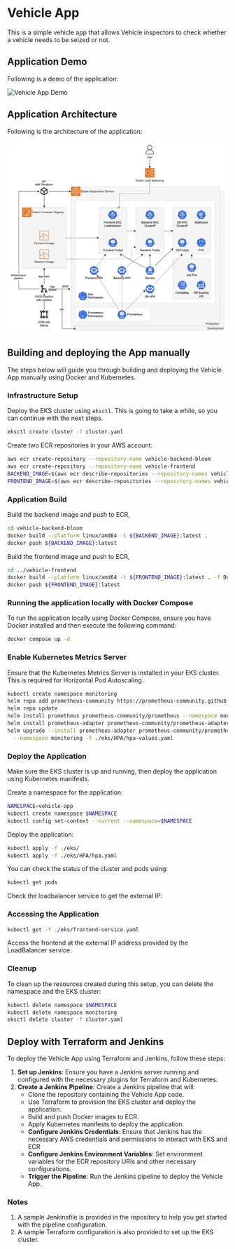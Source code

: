 # Vehicle App

This is a simple vehicle app that allows Vehicle inspectors to check whether a vehicle needs to be seized or not.

## Application Demo

Following is a demo of the application:

![Vehicle App Demo](./Demo.gif)

## Application Architecture

Following is the architecture of the application:

![Vehicle App Architecture](./Architecture.png)

## Building and deploying the App manually

The steps below will guide you through building and deploying the Vehicle App manually using Docker and Kubernetes.

### Infrastructure Setup

Deploy the EKS cluster using `eksctl`. This is going to take a while, so you can continue with the next steps.

```bash
eksctl create cluster -f cluster.yaml
```

Create two ECR repositories in your AWS account:

```bash
aws ecr create-repository --repository-name vehicle-backend-bloom
aws ecr create-repository --repository-name vehicle-frontend
BACKEND_IMAGE=$(aws ecr describe-repositories --repository-names vehicle-backend-bloom --query "repositories[0].repositoryUri" --output text)
FRONTEND_IMAGE=$(aws ecr describe-repositories --repository-names vehicle-frontend --query "repositories[0].repositoryUri" --output text)
```

### Application Build

Build the backend image and push to ECR,

```bash
cd vehicle-backend-bloom
docker build --platform linux/amd64 -t ${BACKEND_IMAGE}:latest .
docker push ${BACKEND_IMAGE}:latest
```

Build the frontend image and push to ECR,

```bash
cd ../vehicle-frontend
docker build --platform linux/amd64 -t ${FRONTEND_IMAGE}:latest . -f Dockerfile.prod
docker push ${FRONTEND_IMAGE}:latest
```

### Running the application locally with Docker Compose

To run the application locally using Docker Compose, ensure you have Docker installed and then execute the following command:

```bash
docker compose up -d
```

### Enable Kubernetes Metrics Server

Ensure that the Kubernetes Metrics Server is installed in your EKS cluster. This is required for Horizontal Pod Autoscaling.

```bash
kubectl create namespace monitoring
helm repo add prometheus-community https://prometheus-community.github.io/helm-charts
helm repo update
helm install prometheus prometheus-community/prometheus --namespace monitoring
helm install prometheus-adapter prometheus-community/prometheus-adapter --namespace monitoring
helm upgrade --install prometheus-adapter prometheus-community/prometheus-adapter \
  --namespace monitoring -f ./eks/HPA/hpa-values.yaml
```

### Deploy the Application

Make sure the EKS cluster is up and running, then deploy the application using Kubernetes manifests.

Create a namespace for the application:

```bash
NAMESPACE=vehicle-app
kubectl create namespace $NAMESPACE
kubectl config set-context --current --namespace=$NAMESPACE
```

Deploy the application:

```bash
kubectl apply -f ./eks/
kubectl apply -f ./eks/HPA/hpa.yaml
```

You can check the status of the cluster and pods using:

```bash
kubectl get pods
```

Check the loadbalancer service to get the external IP:

### Accessing the Application

```bash
kubectl get -f ./eks/frontend-service.yaml 
```

Access the frontend at the external IP address provided by the LoadBalancer service.

### Cleanup

To clean up the resources created during this setup, you can delete the namespace and the EKS cluster:

```bash
kubectl delete namespace $NAMESPACE
kubectl delete namespace monitoring
eksctl delete cluster -f cluster.yaml
```

## Deploy with Terraform and Jenkins

To deploy the Vehicle App using Terraform and Jenkins, follow these steps:

1. **Set up Jenkins**: Ensure you have a Jenkins server running and configured with the necessary plugins for Terraform and Kubernetes.
2. **Create a Jenkins Pipeline**: Create a Jenkins pipeline that will:
   - Clone the repository containing the Vehicle App code.
   - Use Terraform to provision the EKS cluster and deploy the application.
   - Build and push Docker images to ECR.
   - Apply Kubernetes manifests to deploy the application.
   - **Configure Jenkins Credentials**: Ensure that Jenkins has the necessary AWS credentials and permissions to interact with EKS and ECR
   - **Configure Jenkins Environment Variables**: Set environment variables for the ECR repository URIs and other necessary configurations.
   - **Trigger the Pipeline**: Run the Jenkins pipeline to deploy the Vehicle App.

### Notes

1. A sample Jenkinsfile is provided in the repository to help you get started with the pipeline configuration.
2. A sample Terraform configuration is also provided to set up the EKS cluster.

